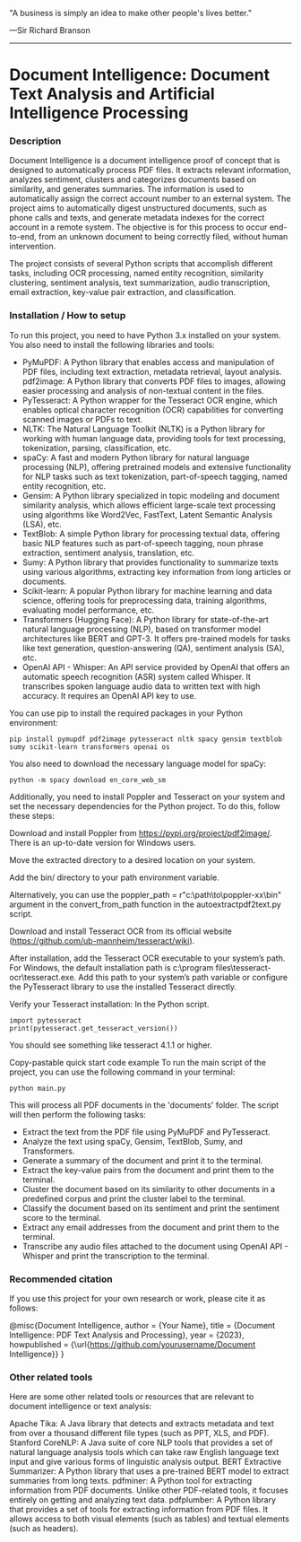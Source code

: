 
"A business is simply an idea to make other people's lives better."

—Sir Richard Branson

---

# Document Intelligence: Document Text Analysis and Artificial Intelligence Processing
### Description
Document Intelligence is a document intelligence proof of concept that is designed to automatically process PDF files. It extracts relevant information, analyzes sentiment, clusters and categorizes documents based on similarity, and generates summaries. The information is used to automatically assign the correct account number to an external system. The project aims to automatically digest unstructured documents, such as phone calls and texts, and generate metadata indexes for the correct account in a remote system. The objective is for this process to occur end-to-end, from an unknown document to being correctly filed, without human intervention.

The project consists of several Python scripts that accomplish different tasks, including OCR processing, named entity recognition, similarity clustering, sentiment analysis, text summarization, audio transcription, email extraction, key-value pair extraction, and classification.

### Installation / How to setup
To run this project, you need to have Python 3.x installed on your system. You also need to install the following libraries and tools:

- PyMuPDF: A Python library that enables access and manipulation of PDF files, including text extraction, metadata retrieval, layout analysis.
pdf2image: A Python library that converts PDF files to images, allowing easier processing and analysis of non-textual content in the files.
- PyTesseract: A Python wrapper for the Tesseract OCR engine, which enables optical character recognition (OCR) capabilities for converting scanned images or PDFs to text.
- NLTK: The Natural Language Toolkit (NLTK) is a Python library for working with human language data, providing tools for text processing, tokenization, parsing, classification, etc.
- spaCy: A fast and modern Python library for natural language processing (NLP), offering pretrained models and extensive functionality for NLP tasks such as text tokenization, part-of-speech tagging, named entity recognition, etc.
- Gensim: A Python library specialized in topic modeling and document similarity analysis, which allows efficient large-scale text processing using algorithms like Word2Vec, FastText, Latent Semantic Analysis (LSA), etc.
- TextBlob: A simple Python library for processing textual data, offering basic NLP features such as part-of-speech tagging, noun phrase extraction, sentiment analysis, translation, etc.
- Sumy: A Python library that provides functionality to summarize texts using various algorithms, extracting key information from long articles or documents.
- Scikit-learn: A popular Python library for machine learning and data science, offering tools for preprocessing data, training algorithms, evaluating model performance, etc.
- Transformers (Hugging Face): A Python library for state-of-the-art natural language processing (NLP), based on transformer model architectures like BERT and GPT-3. It offers pre-trained models for tasks like text generation, question-answering (QA), sentiment analysis (SA), etc.
- OpenAI API - Whisper: An API service provided by OpenAI that offers an automatic speech recognition (ASR) system called Whisper. It transcribes spoken language audio data to written text with high accuracy. It requires an OpenAI API key to use.

You can use pip to install the required packages in your Python environment:
```
pip install pymupdf pdf2image pytesseract nltk spacy gensim textblob sumy scikit-learn transformers openai os
```
You also need to download the necessary language model for spaCy:
```
python -m spacy download en_core_web_sm
```
Additionally, you need to install Poppler and Tesseract on your system and set the necessary dependencies for the Python project. To do this, follow these steps:

Download and install Poppler from https://pypi.org/project/pdf2image/. There is an up-to-date version for Windows users.

Move the extracted directory to a desired location on your system.

Add the bin/ directory to your path environment variable.

Alternatively, you can use the poppler_path = r"c:\path\to\poppler-xx\bin" argument in the convert_from_path function in the autoextractpdf2text.py script.

Download and install Tesseract OCR from its official website (https://github.com/ub-mannheim/tesseract/wiki).

After installation, add the Tesseract OCR executable to your system’s path. For Windows, the default installation path is c:\program files\tesseract-ocr\tesseract.exe. Add this path to your system’s path variable or configure the PyTesseract library to use the installed Tesseract directly.

Verify your Tesseract installation: In the Python script.
```
import pytesseract
print(pytesseract.get_tesseract_version())
```
You should see something like tesseract 4.1.1 or higher.

Copy-pastable quick start code example
To run the main script of the project, you can use the following command in your terminal:
```
python main.py
```
This will process all PDF documents in the 'documents' folder. The script will then perform the following tasks:

- Extract the text from the PDF file using PyMuPDF and PyTesseract.
- Analyze the text using spaCy, Gensim, TextBlob, Sumy, and Transformers.
- Generate a summary of the document and print it to the terminal.
- Extract the key-value pairs from the document and print them to the terminal.
- Cluster the document based on its similarity to other documents in a predefined corpus and print the cluster label to the terminal.
- Classify the document based on its sentiment and print the sentiment score to the terminal.
- Extract any email addresses from the document and print them to the terminal.
- Transcribe any audio files attached to the document using OpenAI API - Whisper and print the transcription to the terminal.

### Recommended citation
If you use this project for your own research or work, please cite it as follows:

@misc{Document Intelligence,
  author = {Your Name},
  title = {Document Intelligence: PDF Text Analysis and Processing},
  year = {2023},
  howpublished = {\url{https://github.com/yourusername/Document Intelligence}}
}

### Other related tools
Here are some other related tools or resources that are relevant to document intelligence or text analysis:

Apache Tika: A Java library that detects and extracts metadata and text from over a thousand different file types (such as PPT, XLS, and PDF).
Stanford CoreNLP: A Java suite of core NLP tools that provides a set of natural language analysis tools which can take raw English language text input and give various forms of linguistic analysis output.
BERT Extractive Summarizer: A Python library that uses a pre-trained BERT model to extract summaries from long texts.
pdfminer: A Python tool for extracting information from PDF documents. Unlike other PDF-related tools, it focuses entirely on getting and analyzing text data.
pdfplumber: A Python library that provides a set of tools for extracting information from PDF files. It allows access to both visual elements (such as tables) and textual elements (such as headers).